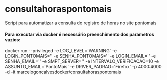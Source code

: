 # consultahoraspontomais
Script para automatizar a consulta do registro de horas no site pontomais

#### Para executar via docker é necessário preenchimento dos parametros vazios:
docker run --privileged -e LOG_LEVEL='WARNING' -e LOGIN_PONTOMAIS='' -e SENHA_PONTOMAIS='' -e LOGIN_EMAIL='' -e SENHA_EMAIL='' -e SMPT_SERVER='' -e INTERVALO_VERIFICACAO=10 -e ASSUNTO_EMAIL='PontoMais' -e DRIVER_PADRAO='Firefox' -p 4000:4000 -d -it marcelogoncalvesdocker/consultahoraspontomais 
